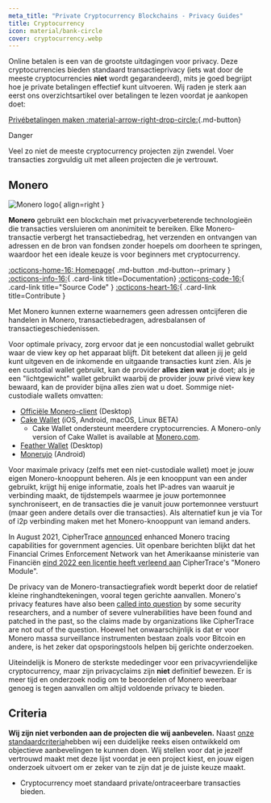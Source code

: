 ```yaml
---
meta_title: "Private Cryptocurrency Blockchains - Privacy Guides"
title: Cryptocurrency
icon: material/bank-circle
cover: cryptocurrency.webp
---
```


Online betalen is een van de grootste uitdagingen voor privacy. Deze cryptocurrencies bieden standaard transactieprivacy (iets wat door de meeste cryptocurrencies **niet** wordt gegarandeerd), mits je goed begrijpt hoe je private betalingen effectief kunt uitvoeren. Wij raden je sterk aan eerst ons overzichtsartikel over betalingen te lezen voordat je aankopen doet:

[Privébetalingen maken :material-arrow-right-drop-circle:](advanced/payments.md ""){.md-button}

<div class="admonition danger" markdown>
<p class="admonition-title">Danger</p>

Veel zo niet de meeste cryptocurrency projecten zijn zwendel. Voer transacties zorgvuldig uit met alleen projecten die je vertrouwt.

</div>

## Monero

<div class="admonition recommendation" markdown>

![Monero logo](assets/img/cryptocurrency/monero.svg){ align=right }

**Monero** gebruikt een blockchain met privacyverbeterende technologieën die transacties versluieren om anonimiteit te bereiken. Elke Monero-transactie verbergt het transactiebedrag, het verzenden en ontvangen van adressen en de bron van fondsen zonder hoepels om doorheen te springen, waardoor het een ideale keuze is voor beginners met cryptocurrency.

[:octicons-home-16: Homepage](https://getmonero.org){ .md-button .md-button--primary }
[:octicons-info-16:](https://getmonero.org/resources/user-guides){ .card-link title=Documentation}
[:octicons-code-16:](https://github.com/monero-project/monero){ .card-link title="Source Code" }
[:octicons-heart-16:](https://getmonero.org/get-started/contributing){ .card-link title=Contribute }

</details>

</div>

Met Monero kunnen externe waarnemers geen adressen ontcijferen die handelen in Monero, transactiebedragen, adresbalansen of transactiegeschiedenissen.

Voor optimale privacy, zorg ervoor dat je een noncustodial wallet gebruikt waar de view key op het apparaat blijft. Dit betekent dat alleen jij je geld kunt uitgeven en de inkomende en uitgaande transacties kunt zien. Als je een custodial wallet gebruikt, kan de provider **alles zien wat** je doet; als je een "lichtgewicht" wallet gebruikt waarbij de provider jouw privé view key bewaard, kan de provider bijna alles zien wat u doet. Sommige niet-custodiale wallets omvatten:

- [Officiële Monero-client](https://getmonero.org/downloads) (Desktop)
- [Cake Wallet](https://cakewallet.com) (iOS, Android, macOS, Linux BETA)
    - Cake Wallet ondersteunt meerdere cryptocurrencies. A Monero-only version of Cake Wallet is available at [Monero.com](https://monero.com).
- [Feather Wallet](https://featherwallet.org) (Desktop)
- [Monerujo](https://monerujo.io) (Android)

Voor maximale privacy (zelfs met een niet-custodiale wallet) moet je jouw eigen Monero-knooppunt beheren. Als je een knooppunt van een ander gebruikt, krijgt hij enige informatie, zoals het IP-adres van waaruit je verbinding maakt, de tijdstempels waarmee je jouw portemonnee synchroniseert, en de transacties die je vanuit jouw portemonnee verstuurt (maar geen andere details over die transacties). Als alternatief kun je via Tor of i2p verbinding maken met het Monero-knooppunt van iemand anders.

In August 2021, CipherTrace [announced](https://ciphertrace.com/enhanced-monero-tracing) enhanced Monero tracing capabilities for government agencies. Uit openbare berichten blijkt dat het Financial Crimes Enforcement Network van het Amerikaanse ministerie van Financiën [eind 2022 een licentie heeft verleend aan](https://sam.gov/opp/d12cbe9afbb94ca68006d0f006d355ac/view) CipherTrace's "Monero Module".

De privacy van de Monero-transactiegrafiek wordt beperkt door de relatief kleine ringhandtekeningen, vooral tegen gerichte aanvallen. Monero's privacy features have also been [called into question](https://web.archive.org/web/20180331203053/https://wired.com/story/monero-privacy) by some security researchers, and a number of severe vulnerabilities have been found and patched in the past, so the claims made by organizations like CipherTrace are not out of the question. Hoewel het onwaarschijnlijk is dat er voor Monero massa surveillance instrumenten bestaan zoals voor Bitcoin en andere, is het zeker dat opsporingstools helpen bij gerichte onderzoeken.

Uiteindelijk is Monero de sterkste mededinger voor een privacyvriendelijke cryptocurrency, maar zijn privacyclaims zijn **niet** definitief bewezen. Er is meer tijd en onderzoek nodig om te beoordelen of Monero weerbaar genoeg is tegen aanvallen om altijd voldoende privacy te bieden.

## Criteria

**Wij zijn niet verbonden aan de projecten die wij aanbevelen.** Naast [onze standaardcriteria](about/criteria.md)hebben wij een duidelijke reeks eisen ontwikkeld om objectieve aanbevelingen te kunnen doen. Wij stellen voor dat je jezelf vertrouwd maakt met deze lijst voordat je een project kiest, en jouw eigen onderzoek uitvoert om er zeker van te zijn dat je de juiste keuze maakt.

- Cryptocurrency moet standaard private/ontraceerbare transacties bieden.
